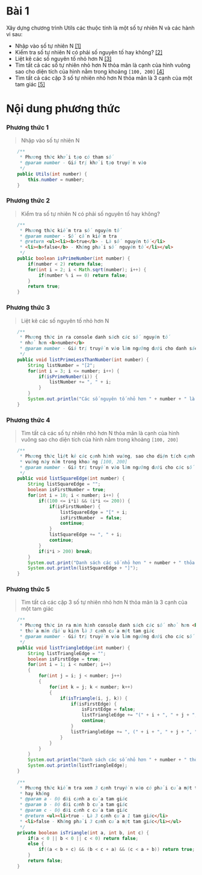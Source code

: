 # Bài 1
Xây dựng chương trình Utils các thuộc tính là một số tự nhiên N và các hành vi sau:

- Nhập vào số tự nhiên N [[1]](#Phương-thức-1)
- Kiểm tra số tự nhiên N có phải số nguyên tố hay không? [[2]](#Phương-thức-2)
- Liệt kê các số nguyên tố nhỏ hơn N [[3]](#Phương-thức-3)
- Tìm tất cả các số tự nhiên nhỏ hơn N thỏa mãn là cạnh của hình vuông sao cho diện tích của hình nằm trong khoảng `[100, 200]` [[4]](#Phương-thức-4)
- Tìm tất cả các cặp 3 số tự nhiên nhỏ hơn N thỏa mãn là 3 cạnh của một tam giác [[5]](#Phương-thức-5)

# Nội dung phương thức
### Phương thức 1
> Nhập vào số tự nhiên N

```java
    /**
	 * Phương thức khởi tạo có tham số
	 * @param number - Giá trị khởi tạo truyền vào
	 */
	public Utils(int number) {
		this.number = number;
	}
```
### Phương thức 2
> Kiểm tra số tự nhiên N có phải số nguyên tố hay không?

```java
    /**
	 * Phương thức kiểm tra số nguyên tố
	 * @param number - Số cần kiểm tra
	 * @return <ul><li><b>true</b> - Là số nguyên tố</li>
	 * <li><b>false</b> - Không phải số nguyên tố</li></ul>
	 */
	public boolean isPrimeNumber(int number) {
		if(number < 2) return false;
		for(int i = 2; i < Math.sqrt(number); i++) {
			if(number % i == 0) return false;
		}
		return true;
	}
```
### Phương thức 3
> Liệt kê các số nguyên tố nhỏ hơn N

```java
    /**
	 * Phương thức in ra console danh sách các số nguyên tố 
	 * nhỏ hơn <b>number</b>
	 * @param number - Giá trị truyền vào làm ngưỡng dưới cho danh sách
	 */
	public void listPrimeLessThanNumber(int number) {
		String listNumber = "[2";
		for(int i = 3; i <= number; i++) {
			if(isPrimeNumber(i)) {
				listNumber += ", " + i;
			}
		}
		System.out.println("Các số nguyên tố nhỏ hơn " + number + " là: " + listNumber + "]");
	}
```

### Phương thức 4
> Tìm tất cả các số tự nhiên nhỏ hơn N thỏa mãn là cạnh của hình vuông sao cho diện tích của hình nằm trong khoảng `[100, 200]` 

```java
    /**
	 * Phương thức liệt kê các cạnh hình vuông, sao cho diện tích cạnh hình
	 * vuông này nằm trong khoảng [100, 200]
	 * @param number - Giá trị truyền vào làm ngưỡng dưới cho các số nguyên
	 */
	public void listSquareEdge(int number) {
		String listSquareEdge = "";
		boolean isFirstNumber = true;
		for(int i = 10; i < number; i++) {
			if((100 <= i*i) && (i*i <= 200)) {
				if(isFirstNumber) {
					listSquareEdge = "[" + i;
					isFirstNumber  = false;
					continue;
				}
				listSquareEdge += ", " + i;
				continue;
			}
			if(i*i > 200) break;
		}
		System.out.print("Danh sách các số nhỏ hơn " + number + " thỏa mãn điều kiện là: ");
		System.out.println(listSquareEdge + "]");
	}
```

### Phương thức 5
> Tìm tất cả các cặp 3 số tự nhiên nhỏ hơn N thỏa mãn là 3 cạnh của một tam giác

```java
    /**
	 * Phương thức in ra màn hình console danh sách các số nhỏ hơn <b>number</b> 
	 * thỏa mãn điều kiện là 3 cạnh của một tam giác
	 * @param number - Giá trị truyền vào làm ngưỡng dưới cho các số nguyên
	 */
	public void listTriangleEdge(int number) {
		String listTriangleEdge = "";
		boolean isFirstEdge = true;
		for(int i = 1; i < number; i++) 
		{
			for(int j = i; j < number; j++) 
			{
				for(int k = j; k < number; k++) 
				{
					if(isTriangle(i, j, k)) {
						if(isFirstEdge) {
							isFirstEdge = false;
							listTriangleEdge += "(" + i + ", " + j + ", " + k + ")";
							continue;
						}
						listTriangleEdge += ", (" + i + ", " + j + ", " + k + ")"; 
					}
				}
			}
		}
		System.out.println("Danh sách các số nhỏ hơn " + number + " thỏa mãn điều kiện là 3 cạnh của tam giác: ");
		System.out.println(listTriangleEdge);
	}
	
	/**
	 * Phương thức kiểm tra xem 3 cạnh truyền vào có phải của một tam giác 
	 * hay không
	 * @param a - Độ dài cạnh a của tam giác
	 * @param b - Độ dài cạnh b của tam giác
	 * @param c - Độ dài cạnh c của tam giác
	 * @return <ul><li>true - Là 3 cạnh của 1 tam giác</li>
	 * <li>false - Không phải 3 cạnh của một tam giác</li></ul>
	 */
	private boolean isTriangle(int a, int b, int c) {
		if(a < 0 || b < 0 || c < 0) return false;
		else {
			if((a < b + c) && (b < c + a) && (c < a + b)) return true;
		}
		return false;
	}
	
```